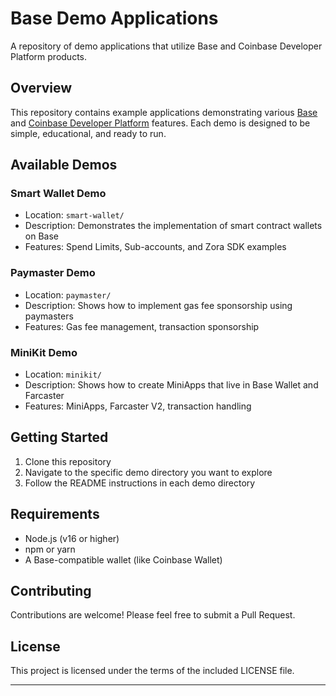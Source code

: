 # Base Demo Applications

A repository of demo applications that utilize Base and Coinbase Developer Platform products.

## Overview

This repository contains example applications demonstrating various [Base] and [Coinbase Developer Platform] features. Each demo is designed to be simple, educational, and ready to run.

## Available Demos

### Smart Wallet Demo

- Location: `smart-wallet/`
- Description: Demonstrates the implementation of smart contract wallets on Base
- Features: Spend Limits, Sub-accounts, and Zora SDK examples

### Paymaster Demo

- Location: `paymaster/`
- Description: Shows how to implement gas fee sponsorship using paymasters
- Features: Gas fee management, transaction sponsorship

### MiniKit Demo

- Location: `minikit/`
- Description: Shows how to create MiniApps that live in Base Wallet and Farcaster
- Features: MiniApps, Farcaster V2, transaction handling

## Getting Started

1. Clone this repository
2. Navigate to the specific demo directory you want to explore
3. Follow the README instructions in each demo directory

## Requirements

- Node.js (v16 or higher)
- npm or yarn
- A Base-compatible wallet (like Coinbase Wallet)

## Contributing

Contributions are welcome! Please feel free to submit a Pull Request.

## License

This project is licensed under the terms of the included LICENSE file.

---

[Coinbase Developer Platform]: https://portal.cdp.coinbase.com/
[Base]: https://base.org
